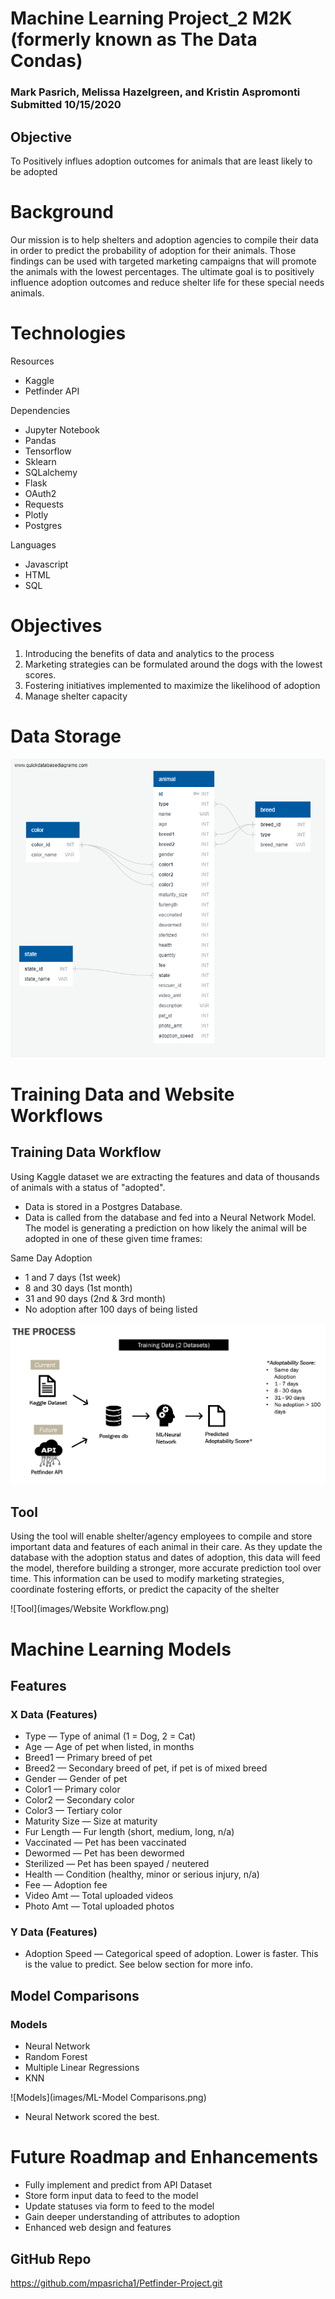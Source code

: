 # Machine Learning Project_2 M2K (formerly known as The Data Condas)
### Mark Pasrich, Melissa Hazelgreen, and Kristin Aspromonti Submitted 10/15/2020

## Objective
To Positively influes adoption outcomes for animals that are least likely to be adopted

# Background
Our mission is to help shelters and adoption agencies to compile their data in order to predict the probability of adoption for their animals. Those findings can be used with targeted marketing campaigns that will promote the animals with the lowest percentages. The ultimate goal is to positively influence adoption outcomes and reduce shelter life for these special needs animals.

 # Technologies

Resources
* Kaggle 
* Petfinder API

Dependencies
* Jupyter Notebook
* Pandas
* Tensorflow
* Sklearn
* SQLalchemy
* Flask
* OAuth2
* Requests
* Plotly
* Postgres

Languages
  * Javascript
  * HTML
  * SQL

# Objectives

1. Introducing the benefits of data and analytics to the process
2. Marketing strategies can be formulated around the dogs with the lowest scores.
3. Fostering initiatives implemented to maximize the likelihood of adoption
4. Manage shelter capacity

# Data Storage

![ERD](images/ERD.png)

# Training Data and Website Workflows

## Training Data Workflow
Using Kaggle dataset we are extracting the features and data of thousands of animals with a status of "adopted".
* Data is stored in a Postgres Database.
* Data is called from the database and fed into a Neural Network Model. The model is generating a prediction on how likely the animal will be adopted in one of these given time frames:

Same Day Adoption
* 1 and 7 days (1st week)
* 8 and 30 days (1st month)
* 31 and 90 days (2nd & 3rd month)
* No adoption after 100 days of being listed

![Training](images/Training_Data_workflow.png)

## Tool
Using the tool will enable shelter/agency employees to compile and store important data and features of each animal in their care. As they update the database with the adoption status and dates of adoption, this data will feed the model, therefore building a stronger, more accurate prediction tool over time. This information can be used to modify marketing strategies, coordinate fostering efforts, or predict the capacity of the shelter

![Tool](images/Website Workflow.png)


# Machine Learning Models

## Features
### X Data (Features)
- Type — Type of animal (1 = Dog, 2 = Cat)
- Age — Age of pet when listed, in months
- Breed1 — Primary breed of pet
- Breed2 — Secondary breed of pet, if pet is of mixed breed 
- Gender — Gender of pet 
- Color1 — Primary color
- Color2 — Secondary color
- Color3 — Tertiary color
- Maturity Size — Size at maturity
- Fur Length — Fur length (short, medium, long, n/a)
- Vaccinated — Pet has been vaccinated 
- Dewormed — Pet has been dewormed 
- Sterilized — Pet has been spayed / neutered 
- Health — Condition (healthy, minor or serious injury, n/a)
- Fee — Adoption fee 
- Video Amt — Total uploaded videos
- Photo Amt — Total uploaded photos

### Y Data (Features)
- Adoption Speed — Categorical speed of adoption. Lower is faster. This is the value to predict. See below section for more info.

## Model Comparisons
### Models
* Neural Network
* Random Forest
* Multiple Linear Regressions
* KNN

![Models](images/ML-Model Comparisons.png)

* Neural Network scored the best.

# Future Roadmap and Enhancements

* Fully implement and predict from API Dataset
* Store form input data to feed to the model
* Update statuses via form to feed to the model
* Gain deeper understanding of attributes to adoption
* Enhanced web design and features

## GitHub Repo
https://github.com/mpasricha1/Petfinder-Project.git

